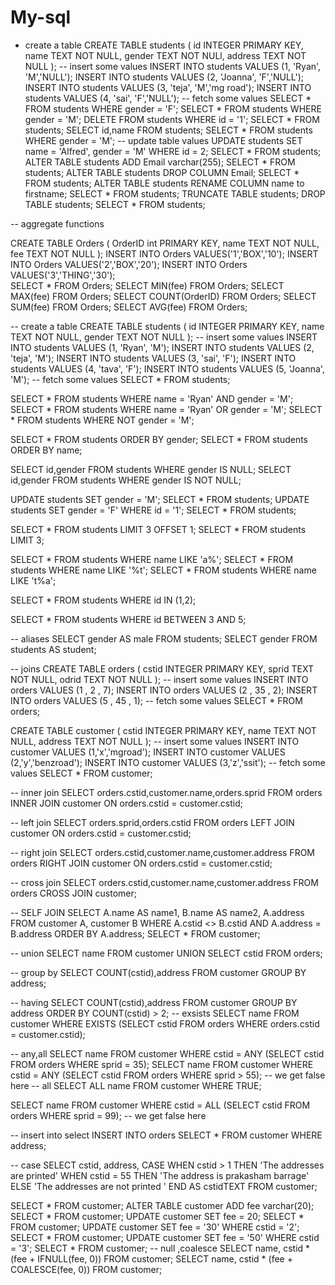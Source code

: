 # My-sql
- create a table
CREATE TABLE students (
  id INTEGER PRIMARY KEY,
  name TEXT NOT NULL,
  gender TEXT NOT NULl,
  address TEXT NOT NULL
);
-- insert some values
INSERT INTO students VALUES (1, 'Ryan', 'M','NULL');
INSERT INTO students VALUES (2, 'Joanna', 'F','NULL');
INSERT INTO students VALUES (3, 'teja', 'M','mg road');
INSERT INTO students VALUES (4, 'sai', 'F','NULL');
-- fetch some values
SELECT * FROM students WHERE gender = 'F';
SELECT * FROM students WHERE gender = 'M';
DELETE FROM students WHERE id = '1';
SELECT * FROM students;
SELECT id,name FROM students;
SELECT * FROM students 
WHERE gender = 'M';
-- update table values
UPDATE students
SET name = 'Alfred', gender = 'M'
WHERE id = 2;
SELECT * FROM students;
ALTER TABLE students
ADD Email varchar(255);
SELECT * FROM students;
ALTER TABLE students
DROP COLUMN Email;
SELECT * FROM students;
ALTER TABLE students
RENAME COLUMN name to firstname;
SELECT * FROM students;
TRUNCATE TABLE students;
DROP TABLE students; 
SELECT * FROM students;

-- aggregate functions

CREATE TABLE Orders (
    OrderID int PRIMARY KEY,
    name TEXT NOT NULL,
    fee TEXT NOT NULL
);
INSERT INTO Orders VALUES('1','BOX','10');
INSERT INTO Orders VALUES('2','BOX','20');
INSERT INTO Orders VALUES('3','THING','30');    
SELECT * FROM Orders;
SELECT MIN(fee)
FROM Orders;
SELECT MAX(fee)
FROM Orders;
SELECT COUNT(OrderID)
FROM Orders;
SELECT SUM(fee)
FROM Orders;
SELECT AVG(fee)
FROM Orders;

-- create a table
CREATE TABLE students (
  id INTEGER PRIMARY KEY,
  name TEXT NOT NULL,
  gender TEXT NOT NULL
);
-- insert some values
INSERT INTO students VALUES (1, 'Ryan', 'M');
INSERT INTO students VALUES (2, 'teja', 'M');
INSERT INTO students VALUES (3, 'sai', 'F');
INSERT INTO students VALUES (4, 'tava', 'F');
INSERT INTO students VALUES (5, 'Joanna', 'M');
-- fetch some values
SELECT * FROM students;

SELECT * FROM students
WHERE name = 'Ryan' AND gender = 'M';
SELECT * FROM students
WHERE name = 'Ryan' OR gender = 'M';
SELECT * FROM students
WHERE NOT gender = 'M';

SELECT * FROM students
ORDER BY gender;
SELECT * FROM students
ORDER BY name;

SELECT id,gender
FROM students
WHERE gender IS NULL;
SELECT id,gender
FROM students
WHERE gender IS NOT NULL;

UPDATE students
SET gender = 'M';
SELECT * FROM students;
UPDATE students
SET gender = 'F' 
WHERE id = '1';
SELECT * FROM students;

SELECT * FROM students LIMIT 3 OFFSET 1;
SELECT * FROM students LIMIT 3;

SELECT * FROM students
WHERE name LIKE 'a%';
SELECT * FROM students
WHERE name LIKE '%t';
SELECT * FROM students
WHERE name LIKE 't%a';

SELECT * FROM students 
WHERE id IN (1,2);

SELECT * FROM students 
WHERE id BETWEEN 3 AND 5;

-- aliases
SELECT gender AS male
FROM students;
SELECT gender 
FROM students AS student;

-- joins
CREATE TABLE orders (
  cstid INTEGER PRIMARY KEY,
  sprid TEXT NOT NULL,
  odrid TEXT NOT NULL
);
-- insert some values
INSERT INTO orders VALUES (1 ,   2    ,      7);
INSERT INTO orders VALUES (2   ,   35   ,     2);
INSERT INTO orders VALUES (5 ,   45   ,     1);
-- fetch some values
SELECT * FROM orders;

CREATE TABLE customer (
  cstid INTEGER PRIMARY KEY,
  name TEXT NOT NULL,
  address TEXT NOT NULL
);
-- insert some values
INSERT INTO customer VALUES (1,'x','mgroad');
INSERT INTO customer VALUES (2,'y','benzroad');
INSERT INTO customer VALUES (3,'z','ssit');
-- fetch some values
SELECT * FROM customer;

-- inner join 
SELECT orders.cstid,customer.name,orders.sprid
FROM orders
INNER JOIN customer ON orders.cstid = customer.cstid;

-- left join 
SELECT orders.sprid,orders.cstid
FROM orders
LEFT JOIN customer ON orders.cstid = customer.cstid;

-- right join
SELECT orders.cstid,customer.name,customer.address
FROM orders
RIGHT JOIN customer ON orders.cstid = customer.cstid;

-- cross join
SELECT orders.cstid,customer.name,customer.address
FROM orders
CROSS JOIN customer;

-- SELF JOIN 
SELECT A.name AS name1, B.name AS name2, A.address
FROM customer A, customer B
WHERE A.cstid <> B.cstid
AND A.address = B.address
ORDER BY A.address;
SELECT * FROM customer;

-- union
SELECT name FROM customer
UNION
SELECT cstid FROM orders;

-- group by
SELECT COUNT(cstid),address
FROM customer
GROUP BY address;

-- having
SELECT COUNT(cstid),address
FROM customer
GROUP BY address
ORDER BY COUNT(cstid) > 2;
-- exsists
SELECT name
FROM customer
WHERE EXISTS (SELECT cstid FROM orders WHERE orders.cstid = customer.cstid);

-- any,all
SELECT name
FROM customer
WHERE cstid = ANY
  (SELECT cstid
  FROM orders
  WHERE sprid = 35);
SELECT name
FROM customer
WHERE cstid = ANY
  (SELECT cstid
  FROM orders
  WHERE sprid > 55); -- we get false here
-- all 
SELECT ALL name
FROM customer
WHERE TRUE;

SELECT name
FROM customer
WHERE cstid = ALL
  (SELECT cstid
  FROM orders
  WHERE sprid = 99); -- we get false here

-- insert into select 
INSERT INTO orders
SELECT * FROM customer
WHERE address;

-- case 
SELECT cstid, address,
CASE
    WHEN cstid > 1 THEN 'The addresses are printed'
    WHEN cstid = 55 THEN 'The address is prakasham barrage'
    ELSE 'The addresses are not printed '
END AS cstidTEXT
FROM customer;

SELECT * FROM customer;
ALTER TABLE customer
ADD fee varchar(20);
SELECT * FROM customer;
UPDATE customer
SET fee = 20;
SELECT * FROM customer;
UPDATE customer
SET fee = '30'
WHERE cstid = '2';
SELECT * FROM customer;
UPDATE customer
SET fee = '50'
WHERE cstid = '3';
SELECT * FROM customer;
-- null ,coalesce
SELECT name, cstid * (fee + IFNULL(fee, 0))
FROM customer;
SELECT name, cstid * (fee + COALESCE(fee, 0))
FROM customer;
